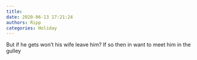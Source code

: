 ```yaml
---
title: 
date: 2020-06-13 17:21:24
authors: Ripp
categories: Holiday
---
```


 But if he gets won’t his wife leave him?  If so then in want to meet him in the gulley